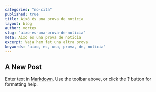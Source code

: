 ```yaml
---
categories: "no-cita"
published: true
title: Això és una prova de notícia
layout: blog
author: vortex
slug: "aixo-es-una-prova-de-noticia"
meta: Això és una prova de notícia
excerpt: Vaja hem fet una altra prova
keywords: "aixo, es, una, prova, de, noticia"
---
```


## A New Post

Enter text in [Markdown](http://daringfireball.net/projects/markdown/). Use the toolbar above, or click the **?** button for formatting help.
